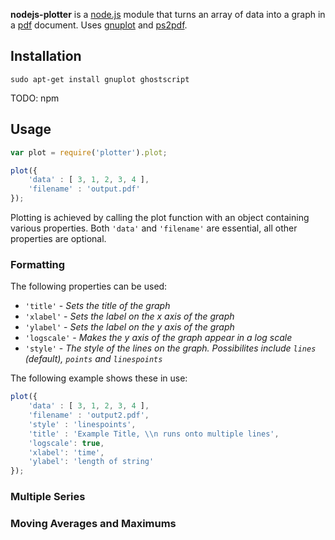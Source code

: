**nodejs-plotter** is a [node.js](http://nodejs.org/) module that turns an array of data into a graph in a [pdf](http://www.adobe.com/products/acrobat/adobepdf.html) document. Uses [gnuplot](http://www.gnuplot.info/) and [ps2pdf](http://pages.cs.wisc.edu/~ghost/doc/AFPL/6.50/Ps2pdf.htm).

## Installation ##

```
sudo apt-get install gnuplot ghostscript
```

TODO: npm

## Usage ##

```javascript
var plot = require('plotter').plot;

plot({
	'data' : [ 3, 1, 2, 3, 4 ],
	'filename' : 'output.pdf'
});
```

Plotting is achieved by calling the plot function with an object containing various properties. Both `'data'` and `'filename'` are essential, all other properties are optional.

### Formatting ###

The following properties can be used:
* `'title'` - _Sets the title of the graph_
* `'xlabel'` - _Sets the label on the x axis of the graph_
* `'ylabel'` - _Sets the label on the y axis of the graph_
* `'logscale'` - _Makes the y axis of the graph appear in a log scale_
* `'style'` - _The style of the lines on the graph. Possibilites include `lines` (default), `points` and `linespoints`_

The following example shows these in use:

```javascript
plot({	
	'data' : [ 3, 1, 2, 3, 4 ],
	'filename' : 'output2.pdf',
	'style'	: 'linespoints',
	'title' : 'Example Title, \\n runs onto multiple lines',
	'logscale': true,
	'xlabel': 'time',
	'ylabel': 'length of string'
});
```

### Multiple Series ###

### Moving Averages and Maximums ###


